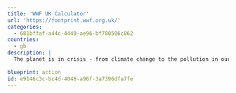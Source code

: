 ```yaml
---
title: 'WWF UK Calculator'
url: 'https://footprint.wwf.org.uk/'
categories:
  - 681bffaf-a44c-4449-ae96-bf780506c862
countries:
  - gb
description: |
  The planet is in crisis - from climate change to the pollution in our oceans and devastation of our forests. It's up to all of us to fix it. Take your first step with our environmental footprint calculator.
  
blueprint: action
id: e9146c3c-bc4d-4046-a96f-3a7396dfa7fe
---
```

